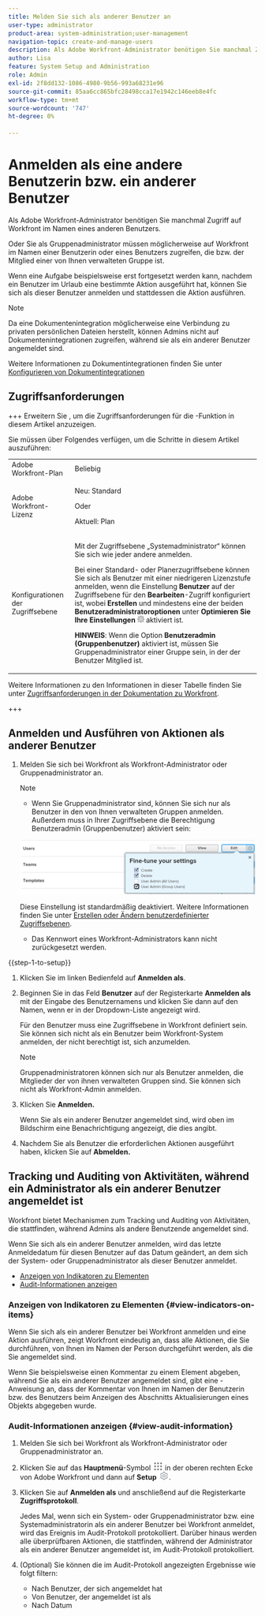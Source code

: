```yaml
---
title: Melden Sie sich als anderer Benutzer an
user-type: administrator
product-area: system-administration;user-management
navigation-topic: create-and-manage-users
description: Als Adobe Workfront-Administrator benötigen Sie manchmal Zugriff auf Workfront im Namen eines anderen Benutzers.
author: Lisa
feature: System Setup and Administration
role: Admin
exl-id: 2f8dd132-1086-4980-9b56-993a68231e96
source-git-commit: 85aa6cc865bfc28498cca17e1942c146eeb8e4fc
workflow-type: tm+mt
source-wordcount: '747'
ht-degree: 0%

---
```


# Anmelden als eine andere Benutzerin bzw. ein anderer Benutzer

<!--Audited: April, 2024-->

<!--<span class="preview">The highlighted information on this page refers to functionality not yet generally available. It is available for all users only in the Preview environment.</span> -->

<!--
**DON'T DELETE, DRAFT OR HIDE THIS ARTICLE. IT IS LINKED TO THE PRODUCT, THROUGH THE CONTEXT SENSITIVE HELP LINKS. Also linked to other articles: Creating and Managing Groups, etc.</p>
-->

Als Adobe Workfront-Administrator benötigen Sie manchmal Zugriff auf Workfront im Namen eines anderen Benutzers.

Oder Sie als Gruppenadministrator müssen möglicherweise auf Workfront im Namen einer Benutzerin oder eines Benutzers zugreifen, die bzw. der Mitglied einer von Ihnen verwalteten Gruppe ist.

Wenn eine Aufgabe beispielsweise erst fortgesetzt werden kann, nachdem ein Benutzer im Urlaub eine bestimmte Aktion ausgeführt hat, können Sie sich als dieser Benutzer anmelden und stattdessen die Aktion ausführen.

<!--
<note type="note">
Some users, such as executives, need to be able to control which administrators can log in to their accounts, and for how long. Working with your organization, Workfront configures settings that allow this control for these users. When a Workfront administrator or group administrator (associated with one of the user's groups) tries to log in as one of these users, an on-screen message prompts the administrator to contact the user for access. From the user profile area, the user can then grant access to the administrator and specify an expiration time for it. For more information on how the user does this, see
<a href="../../../workfront-basics/manage-your-account-and-profile/configuring-your-user-profile/configure-my-settings.md#access" class="MCXref xref">Access</a> in
<a href="../../../workfront-basics/manage-your-account-and-profile/configuring-your-user-profile/configure-my-settings.md" class="MCXref xref">Configure My Settings</a>.
<span class="PinkDraftNote">[Add a note about this being only for the Enterprise package if they decide to do it that way]</span>
</note>
-->

>[!NOTE]
>
>Da eine Dokumentenintegration möglicherweise eine Verbindung zu privaten persönlichen Dateien herstellt, können Admins nicht auf Dokumentenintegrationen zugreifen, während sie als ein anderer Benutzer angemeldet sind.
>
>Weitere Informationen zu Dokumentintegrationen finden Sie unter [Konfigurieren von Dokumentintegrationen](../../../administration-and-setup/configure-integrations/configure-document-integrations.md)

## Zugriffsanforderungen

+++ Erweitern Sie , um die Zugriffsanforderungen für die -Funktion in diesem Artikel anzuzeigen.

Sie müssen über Folgendes verfügen, um die Schritte in diesem Artikel auszuführen:

<table style="table-layout:auto"> 
 <col> 
 <col> 
 <tbody> 
  <tr> 
   <td role="rowheader">Adobe Workfront-Plan</td> 
   <td>Beliebig</td> 
  </tr> 
  <tr> 
   <td role="rowheader">Adobe Workfront-Lizenz</td> 
   <td> <p>Neu: Standard</p>
   <p>Oder</p>
   <p>Aktuell: Plan</p></td> 
  </tr> 
  <tr> 
   <td role="rowheader">Konfigurationen der Zugriffsebene</td> 
   <td> <p>Mit der Zugriffsebene „Systemadministrator“ können Sie sich wie jeder andere anmelden.</p> <p>Bei einer Standard- oder Planerzugriffsebene können Sie sich als Benutzer mit einer niedrigeren Lizenzstufe anmelden, wenn die Einstellung <b>Benutzer</b> auf der Zugriffsebene für den <b>Bearbeiten</b>-Zugriff konfiguriert ist, wobei <b>Erstellen</b> und mindestens eine der beiden <b>Benutzeradministratoroptionen</b> unter <b>Optimieren Sie Ihre Einstellungen</b> <img src="assets/gear-icon-in-access-levels.png"> aktiviert ist. </p> 
   <p><b>HINWEIS</b>: Wenn die Option <b>Benutzeradmin (Gruppenbenutzer)</b> aktiviert ist, müssen Sie Gruppenadministrator einer Gruppe sein, in der der Benutzer Mitglied ist.</p></td>
  </tr> 
 </tbody> 
</table>

Weitere Informationen zu den Informationen in dieser Tabelle finden Sie unter [Zugriffsanforderungen in der Dokumentation zu Workfront](/help/quicksilver/administration-and-setup/add-users/access-levels-and-object-permissions/access-level-requirements-in-documentation.md).

+++

## Anmelden und Ausführen von Aktionen als anderer Benutzer

1. Melden Sie sich bei Workfront als Workfront-Administrator oder Gruppenadministrator an.

   >[!NOTE]
   >
   >* Wenn Sie Gruppenadministrator sind, können Sie sich nur als Benutzer in den von Ihnen verwalteten Gruppen anmelden. Außerdem muss in Ihrer Zugriffsebene die Berechtigung Benutzeradmin (Gruppenbenutzer) aktiviert sein:
   >   
   >  ![Gruppen-Admin-Benutzer](assets/group-admin-user.png)
   >   
   >  Diese Einstellung ist standardmäßig deaktiviert. Weitere Informationen finden Sie unter [Erstellen oder Ändern benutzerdefinierter Zugriffsebenen](../../../administration-and-setup/add-users/configure-and-grant-access/create-modify-access-levels.md).
   >   
   >* Das Kennwort eines Workfront-Administrators kann nicht zurückgesetzt werden.

{{step-1-to-setup}}

1. Klicken Sie im linken Bedienfeld auf **Anmelden als**.

1. Beginnen Sie in das Feld **Benutzer** auf der Registerkarte **Anmelden als** mit der Eingabe des Benutzernamens und klicken Sie dann auf den Namen, wenn er in der Dropdown-Liste angezeigt wird.

   Für den Benutzer muss eine Zugriffsebene in Workfront definiert sein. Sie können sich nicht als ein Benutzer beim Workfront-System anmelden, der nicht berechtigt ist, sich anzumelden.

   >[!NOTE]
   >
   >Gruppenadministratoren können sich nur als Benutzer anmelden, die Mitglieder der von ihnen verwalteten Gruppen sind. Sie können sich nicht als Workfront-Admin anmelden.

1. Klicken Sie **Anmelden.**

   <!--
   <p> Might come in a future story:</p>
   -->

   <!--
   <p data-mc-conditions="QuicksilverOrClassic.Draft mode">click an Access period and then click Request to ask the user for access to log as him or her for the specified period of time. Continue these steps after the user grants access. Specify somewhere here that this is only for the Enterprise package if they decide on that</p>
   -->

   <!--
   <p data-mc-conditions="QuicksilverOrClassic.Draft mode">Or </p>
   -->

   <!--
   <p data-mc-conditions="QuicksilverOrClassic.Draft mode">If a prompt appears indicating that the user has restricted access to their account, contact the user to request access.</p>
   -->

   <!--
   <p data-mc-conditions="QuicksilverOrClassic.Draft mode">The user can then can grant you "Log in as" access in their user profile. They can also specify an expiration date and time for the access period. </p>
   -->

   <!--
   This triggers an email to let you know that you have access to log in as the user, depending on how your event notifications are enabled. For more information, see <a href="../../../workfront-basics/using-notifications/event-notifications.md" class="MCXref xref">Event notifications</a>.
   </div>
   -->

   Wenn Sie als ein anderer Benutzer angemeldet sind, wird oben im Bildschirm eine Benachrichtigung angezeigt, die dies angibt.

1. Nachdem Sie als Benutzer die erforderlichen Aktionen ausgeführt haben, klicken Sie auf **Abmelden.**

## Tracking und Auditing von Aktivitäten, während ein Administrator als ein anderer Benutzer angemeldet ist

Workfront bietet Mechanismen zum Tracking und Auditing von Aktivitäten, die stattfinden, während Admins als andere Benutzende angemeldet sind.

Wenn Sie sich als ein anderer Benutzer anmelden, wird das letzte Anmeldedatum für diesen Benutzer auf das Datum geändert, an dem sich der System- oder Gruppenadministrator als dieser Benutzer anmeldet.

* [Anzeigen von Indikatoren zu Elementen](#view-indicators-on-items)
* [Audit-Informationen anzeigen](#view-audit-information)

### Anzeigen von Indikatoren zu Elementen {#view-indicators-on-items}

Wenn Sie sich als ein anderer Benutzer bei Workfront anmelden und eine Aktion ausführen, zeigt Workfront eindeutig an, dass alle Aktionen, die Sie durchführen, von Ihnen im Namen der Person durchgeführt werden, als die Sie angemeldet sind.

Wenn Sie beispielsweise einen Kommentar zu einem Element abgeben, während Sie als ein anderer Benutzer angemeldet sind, gibt eine -Anweisung an, dass der Kommentar von Ihnen im Namen der Benutzerin bzw. des Benutzers beim Anzeigen des Abschnitts Aktualisierungen eines Objekts abgegeben wurde.

### Audit-Informationen anzeigen {#view-audit-information}

1. Melden Sie sich bei Workfront als Workfront-Administrator oder Gruppenadministrator an.
1. Klicken Sie auf das **Hauptmenü**-Symbol ![Hauptmenüsymbol](assets/main-menu-icon.png) in der oberen rechten Ecke von Adobe Workfront und dann auf **Setup** ![Zahnradeinstellungssymbol](assets/gear-icon-settings.png).

1. Klicken Sie auf **Anmelden als** und anschließend auf die Registerkarte **Zugriffsprotokoll**.

   Jedes Mal, wenn sich ein System- oder Gruppenadministrator bzw. eine Systemadministratorin als ein anderer Benutzer bei Workfront anmeldet, wird das Ereignis im Audit-Protokoll protokolliert. Darüber hinaus werden alle überprüfbaren Aktionen, die stattfinden, während der Administrator als ein anderer Benutzer angemeldet ist, im Audit-Protokoll protokolliert.

1. (Optional) Sie können die im Audit-Protokoll angezeigten Ergebnisse wie folgt filtern:

   * Nach Benutzer, der sich angemeldet hat
   * Von Benutzer, der angemeldet ist als
   * Nach Datum
